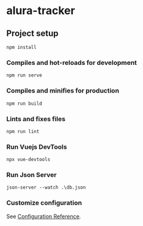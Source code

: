 # alura-tracker

## Project setup
```
npm install
```

### Compiles and hot-reloads for development
```
npm run serve
```

### Compiles and minifies for production
```
npm run build
```

### Lints and fixes files
```
npm run lint
```

### Run Vuejs DevTools
```
npx vue-devtools
```

### Run Json Server
```
json-server --watch .\db.json
```

### Customize configuration
See [Configuration Reference](https://cli.vuejs.org/config/).
